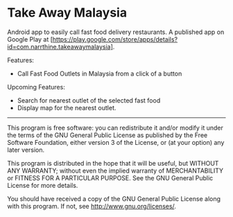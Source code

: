 Take Away Malaysia
==================

Android app to easily call fast food delivery restaurants. A published app on Google Play at [https://play.google.com/store/apps/details?id=com.narrthine.takeawaymalaysia].

Features:

- Call Fast Food Outlets in Malaysia from a click of a button

Upcoming Features:

- Search for nearest outlet of the selected fast food
- Display map for the nearest outlet.

------------------------------------------------------------------------------------------------------
This program is free software: you can redistribute it and/or modify it under the terms of the GNU General Public License as published by the Free Software Foundation, either version 3 of the License, or (at your option) any later version.

This program is distributed in the hope that it will be useful, but WITHOUT ANY WARRANTY; without even the implied warranty of MERCHANTABILITY or FITNESS FOR A PARTICULAR PURPOSE.  See the GNU General Public License for more details.

You should have received a copy of the GNU General Public License along with this program.  If not, see <http://www.gnu.org/licenses/>.
